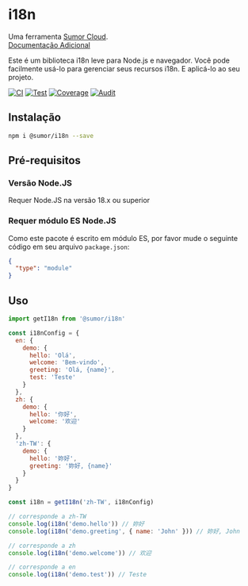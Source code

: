 # i18n

Uma ferramenta [Sumor Cloud](https://sumor.cloud).  
[Documentação Adicional](https://sumor.cloud/i18n)

Este é um biblioteca i18n leve para Node.js e navegador.
Você pode facilmente usá-lo para gerenciar seus recursos i18n.
E aplicá-lo ao seu projeto.

[![CI](https://github.com/sumor-cloud/i18n/actions/workflows/ci.yml/badge.svg)](https://github.com/sumor-cloud/i18n/actions/workflows/ci.yml)
[![Test](https://github.com/sumor-cloud/i18n/actions/workflows/ut.yml/badge.svg)](https://github.com/sumor-cloud/i18n/actions/workflows/ut.yml)
[![Coverage](https://github.com/sumor-cloud/i18n/actions/workflows/coverage.yml/badge.svg)](https://github.com/sumor-cloud/i18n/actions/workflows/coverage.yml)
[![Audit](https://github.com/sumor-cloud/i18n/actions/workflows/audit.yml/badge.svg)](https://github.com/sumor-cloud/i18n/actions/workflows/audit.yml)

## Instalação

```bash
npm i @sumor/i18n --save
```

## Pré-requisitos

### Versão Node.JS

Requer Node.JS na versão 18.x ou superior

### Requer módulo ES Node.JS

Como este pacote é escrito em módulo ES,
por favor mude o seguinte código em seu arquivo `package.json`:

```json
{
  "type": "module"
}
```

## Uso

```javascript
import getI18n from '@sumor/i18n'

const i18nConfig = {
  en: {
    demo: {
      hello: 'Olá',
      welcome: 'Bem-vindo',
      greeting: 'Olá, {name}',
      test: 'Teste'
    }
  },
  zh: {
    demo: {
      hello: '你好',
      welcome: '欢迎'
    }
  },
  'zh-TW': {
    demo: {
      hello: '妳好',
      greeting: '妳好, {name}'
    }
  }
}

const i18n = getI18n('zh-TW', i18nConfig)

// corresponde a zh-TW
console.log(i18n('demo.hello')) // 妳好
console.log(i18n('demo.greeting', { name: 'John' })) // 妳好, John

// corresponde a zh
console.log(i18n('demo.welcome')) // 欢迎

// corresponde a en
console.log(i18n('demo.test')) // Teste
```
